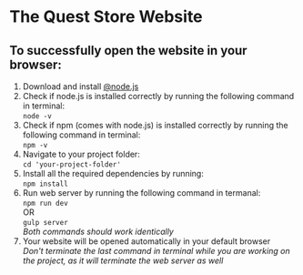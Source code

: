 # The Quest Store Website

## To successfully open the website in your browser:

1. Download and install [@node.js](https://nodejs.org/en/)
2. Check if node.js is installed correctly by running the following command in terminal:<br>
    `node -v`
3. Check if npm (comes with node.js) is installed correctly by running the following command in terminal:<br>
    `npm -v`
4. Navigate to your project folder:<br>
    `cd 'your-project-folder'`
5. Install all the required dependencies by running:<br>
    `npm install`
6. Run web server by running the following command in termanal:<br>
    `npm run dev`<br>
    OR<br>
    `gulp server`<br>
    _Both commands should work identically_
7. Your website will be opened automatically in your default browser<br>
    _Don't terminate the last command in terminal while you are working on the project, as it will terminate the web server as well_